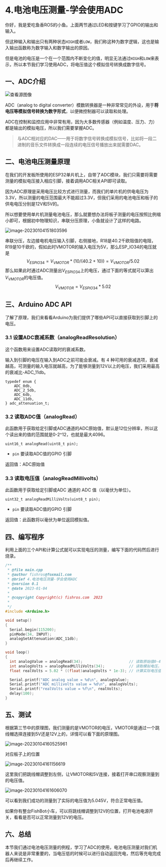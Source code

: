 # 4.电池电压测量-学会使用ADC

你好，我是爱吃鱼香ROS的小鱼。上面两节通过LED和按键学习了GPIO的输出和输入。

但这种输入和输出只有两种状态`HIGH`或者`LOW`，我们称这种为数字逻辑，这也是输入输出函数称为数字输入和数字输出的原因。

但是电池的电压是一个在一个范围内不断变化的值，明显无法通过`HIGH`和`LOW`来表示，所以本节我们学习使用ADC，将电压值这个模拟信号转换成数字信号。



## 一、ADC介绍

![查看源图像](4.%E7%94%B5%E6%B1%A0%E7%94%B5%E5%8E%8B%E6%B5%8B%E9%87%8F-%E5%AD%A6%E4%BC%9A%E4%BD%BF%E7%94%A8ADC/imgs/c-2.jpg)

ADC（analog to digital converter）模数转换器是一种非常常见的外设，用于**将电压等模拟信号转换为数字形式**，以便微控制器可以读取和处理。

ADC在控制和监控应用中非常有用，因为大多数传感器（例如温度、压力、力）都是输出的模拟电压，所以我们需要掌握ADC。

>  与ADC相对应的DAC——用于将数字信号转换成模拟信号，比如将一段二进制的音乐文件转换成一段连续的电压信号播放出来就需要DAC。

## 二、电池电压测量原理

在我们的开发板所使用的ESP32单片机上，自带了ADC模块，我们只需要将需要测量的模拟电压接入相应引脚，接着调用ADC相关API即可读取。

因为ADC原理是采用电压比较方式进行测量，而我们的单片机的供电电压为3.3V，所以测量的电压范围最大不能超过3.3V，但我们采用的电池电压和板子的供电电压分别是12V和5V的。

所以想要使用单片机测量电池电压，那么就要想办法将板子测量的电压按照比例缩小即可，根据初中物理知识，串联分压原理，小鱼就设计了这样的电路。

![image-20230104151803596](4.%E7%94%B5%E6%B1%A0%E7%94%B5%E5%8E%8B%E6%B5%8B%E9%87%8F-%E5%AD%A6%E4%BC%9A%E4%BD%BF%E7%94%A8ADC/imgs/image-20230104151803596.png)

串联分压，左边接电机电压输入引脚，右侧接地，R18是40.2千欧阻值的电阻，R19是10千欧的，假如此时VMOTOR的输入电压为5V，那么ESP_IO34的电压就是
$$
V_{ESPIO34}=V_{VMOTOR}*(10/(40.2+10))=V_{VMOTOR}/5.02
$$
那么如果此时通过ADC测量出$V_{ESPIO34}$上的电压，通过下面的等式就可以算出$V_{VMOTOR}$的电压值。
$$
V_{VMOTOR} =V_{ESPIO34}*5.02
$$


## 三、Arduino ADC API

了解了原理，我们来看看Arduino为我们提供了哪些API可以直接获取到引脚上的电压。

### 3.1 设置ADC衰减系数（analogReadResolution）

这个函数用来设置ADC读取时的衰减系数。

输入到引脚的电压在输入到ADC之前可能会衰减。有 4 种可用的衰减选项，衰减越高，可测量的输入电压就越高，为了能够测量到12V以上的电压，我们采用最高的衰减比-ADC_11db。

```
typedef enum {
    ADC_0db,
    ADC_2_5db,
    ADC_6db,
    ADC_11db,
} adc_attenuation_t;
```

### 3.2 读取ADC值（analogRead）

此函数用于获取给定引脚或ADC通道的ADC原始值，默认是12位分辨率，所以这个读出来的值的范围就是0-2^12，也就是最大4096。

```
uint16_t analogRead(uint8_t pin);
```

- `pin` 要读取ADC值的GPIO 引脚

返回值：ADC原始值

### 3.3 读取电压值（analogReadMillivolts）

此函数用于获取给定引脚或ADC 通道的 ADC 值（以毫伏为单位）。

```
uint32_t analogReadMilliVolts(uint8_t pin);
```

- `pin` 要读取ADC值的GPIO 引脚

返回值：此函数将以毫伏为单位返回模拟值。



## 四、编写程序

利用上面的三个API和计算公式就可以实现电压的测量，编写下面的代码然后进行烧录。

```cpp
/**
 * @file main.cpp
 * @author fishros@foxmail.com
 * @brief 4.电池电压测量-学会使用ADC
 * @version 0.1
 * @date 2023-01-04
 *
 * @copyright Copyright(c) fishros.com  2023
 *
 */
#include <Arduino.h>

void setup()
{
  Serial.begin(115200);
  pinMode(34, INPUT);
  analogSetAttenuation(ADC_11db);
}

void loop()
{
  int analogValue = analogRead(34);                     // 读取原始值0-4096
  int analogVolts = analogReadMilliVolts(34);           // 读取模拟电压，单位毫伏
  float realVolts = 5.02 * ((float)analogVolts * 1e-3); // 计算实际电压值

  Serial.printf("ADC analog value = %d\n", analogValue);
  Serial.printf("ADC millivolts value = %d\n", analogVolts);
  Serial.printf("realVolts value = %f\n", realVolts);
  delay(100);
}
```



## 五、测试

根据第三节中的原理图，我们测量的是VMOTOR的电压，VMOTOR是通过一个跳线帽选择连接到5V还是12V上的，详情可以看下面的原理图。

![image-20230104160525961](4.%E7%94%B5%E6%B1%A0%E7%94%B5%E5%8E%8B%E6%B5%8B%E9%87%8F-%E5%AD%A6%E4%BC%9A%E4%BD%BF%E7%94%A8ADC/imgs/image-20230104160525961-16728195261322.png)

对应板子上的位置

![image-20230104161156619](4.%E7%94%B5%E6%B1%A0%E7%94%B5%E5%8E%8B%E6%B5%8B%E9%87%8F-%E5%AD%A6%E4%BC%9A%E4%BD%BF%E7%94%A8ADC/imgs/image-20230104161156619.png)

这里我们把跳线帽调整到左侧，让VMOTOR和5V连接，接着打开串口观察测量到的电压值。

![image-20230104161606070](4.%E7%94%B5%E6%B1%A0%E7%94%B5%E5%8E%8B%E6%B5%8B%E9%87%8F-%E5%AD%A6%E4%BC%9A%E4%BD%BF%E7%94%A8ADC/imgs/image-20230104161606070.png)

可以看到我们成功的测量到了实际的电压值为5.045V，符合正常电压值。

如果你有整台FishBot小车，可以将跳线帽调整到12V的位置，打开电池电源开关，看看是否可以正常测量到12V的电压。

## 六、总结

本节我们通过电池电压测量的例程，学习了ADC的使用，电池电压测量对我们机器人来说是非常重要的，当电压低的时候可以进行自动返回充电，然后等充电完成后再继续工作。
